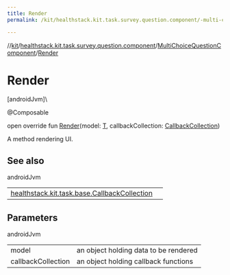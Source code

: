 ```yaml
---
title: Render
permalink: /kit/healthstack.kit.task.survey.question.component/-multi-choice-question-component/-render.html

---
```

//[kit](../../../index.html)/[healthstack.kit.task.survey.question.component](../index.html)/[MultiChoiceQuestionComponent](index.html)/[Render](-render.html)



# Render



[androidJvm]\




@Composable



open override fun [Render](-render.html)(model: [T](index.html), callbackCollection: [CallbackCollection](../../healthstack.kit.task.base/-callback-collection/index.html))



A method rendering UI.



## See also


androidJvm

| | |
|---|---|
| [healthstack.kit.task.base.CallbackCollection](../../healthstack.kit.task.base/-callback-collection/index.html) |  |



## Parameters


androidJvm

| | |
|---|---|
| model | an object holding data to be rendered |
| callbackCollection | an object holding callback functions |




